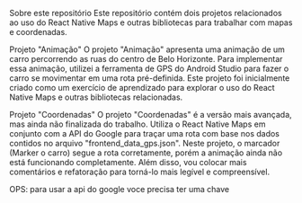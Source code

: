 Sobre este repositório
Este repositório contém dois projetos relacionados ao uso do React Native Maps e outras bibliotecas para trabalhar com mapas e coordenadas.

Projeto "Animação"
O projeto "Animação" apresenta uma animação de um carro percorrendo as ruas do centro de Belo Horizonte. Para implementar essa animação, utilizei a ferramenta de GPS do Android Studio para fazer o carro se movimentar em uma rota pré-definida.
Este projeto foi inicialmente criado como um exercício de aprendizado para explorar o uso do React Native Maps e outras bibliotecas relacionadas.

Projeto "Coordenadas"
O projeto "Coordenadas" é a versão mais avançada, mas ainda não finalizada do trabalho. Utiliza o React Native Maps em conjunto com a API do Google para traçar uma rota com base nos dados contidos no arquivo "frontend_data_gps.json".
Neste projeto, o marcador (Marker o carro) segue a rota corretamente, porém a animação ainda não está funcionando completamente.
Além disso, vou colocar mais comentários e refatoração para torná-lo mais legível e compreensível.


OPS: para usar a api do google voce precisa ter uma chave
